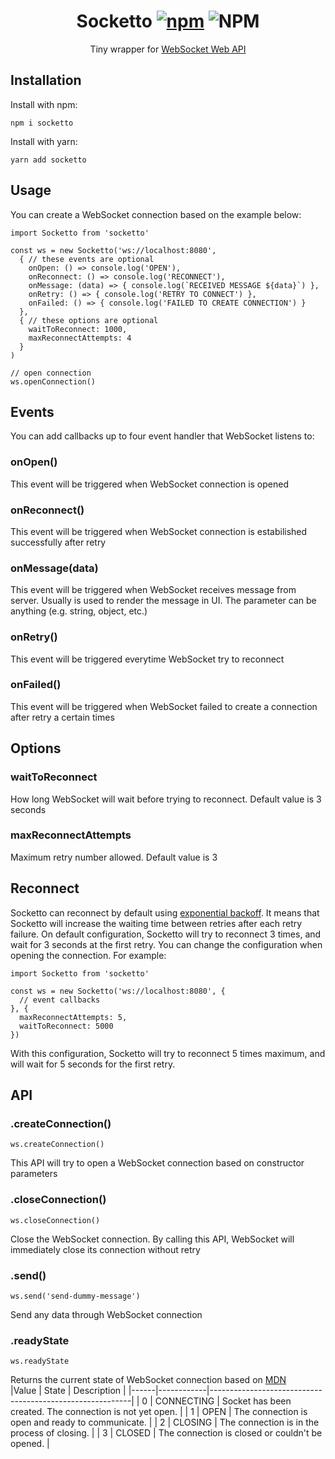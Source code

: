 <h1 align="center">
   Socketto <a href="https://www.npmjs.org/package/socketto"> 
   <img src="https://img.shields.io/npm/v/socketto.svg?style=flat" alt="npm"></a>
   <img alt="NPM" src="https://img.shields.io/npm/l/socketto">
</h1>  
<p align="center">Tiny wrapper for <a href="https://developer.mozilla.org/en-US/docs/Web/API/WebSocket">WebSocket Web API</a></p>
  
## Installation
Install with npm:
```
npm i socketto
```

Install with yarn:
```
yarn add socketto
```

## Usage
You can create a WebSocket connection based on the example below:
```
import Socketto from 'socketto'

const ws = new Socketto('ws://localhost:8080',
  { // these events are optional
    onOpen: () => console.log('OPEN'),
    onReconnect: () => console.log('RECONNECT'),
    onMessage: (data) => { console.log(`RECEIVED MESSAGE ${data}`) },
    onRetry: () => { console.log('RETRY TO CONNECT') },
    onFailed: () => { console.log('FAILED TO CREATE CONNECTION') }
  },
  { // these options are optional
    waitToReconnect: 1000,
    maxReconnectAttempts: 4
  }
)

// open connection
ws.openConnection()
```

## Events  
You can add callbacks up to four event handler that WebSocket listens to:

### onOpen()  
This event will be triggered when WebSocket connection is opened

### onReconnect()
This event will be triggered when WebSocket connection is estabilished successfully after retry

### onMessage(data)
This event will be triggered when WebSocket receives message from server. Usually is used to render the message in UI. The parameter can be anything (e.g. string, object, etc.)  

### onRetry()
This event will be triggered everytime WebSocket try to reconnect

### onFailed()
This event will be triggered when WebSocket failed to create a connection after retry a certain times

## Options
### waitToReconnect
How long WebSocket will wait before trying to reconnect. Default value is 3 seconds

### maxReconnectAttempts
Maximum retry number allowed. Default value is 3

## Reconnect  
Socketto can reconnect by default using [exponential backoff](https://en.wikipedia.org/wiki/Exponential_backoff). It means that Socketto will increase the waiting time between retries after each retry failure. On default configuration, Socketto will try to reconnect 3 times, and wait for 3 seconds at the first retry. You can change the configuration when opening the connection. For example:
```
import Socketto from 'socketto'

const ws = new Socketto('ws://localhost:8080', {
  // event callbacks
}, {
  maxReconnectAttempts: 5,
  waitToReconnect: 5000
})
```
With this configuration, Socketto will try to reconnect 5 times maximum, and will wait for 5 seconds for the first retry.

## API
### .createConnection()
```
ws.createConnection()
```
This API will try to open a WebSocket connection based on constructor parameters

### .closeConnection()
```
ws.closeConnection()
```
Close the WebSocket connection. By calling this API, WebSocket will immediately close its connection without retry

### .send()
```
ws.send('send-dummy-message')
```
Send any data through WebSocket connection

### .readyState
```
ws.readyState
```
Returns the current state of WebSocket connection based on [MDN](https://developer.mozilla.org/en-US/docs/Web/API/WebSocket/readyState)  
|Value | State      | Description                                              |
|------|------------|----------------------------------------------------------|
| 0    | CONNECTING | Socket has been created. The connection is not yet open. |
| 1    | OPEN       | The connection is open and ready to communicate.         |
| 2    | CLOSING    | The connection is in the process of closing.             |
| 3    | CLOSED     | The connection is closed or couldn't be opened.          |
